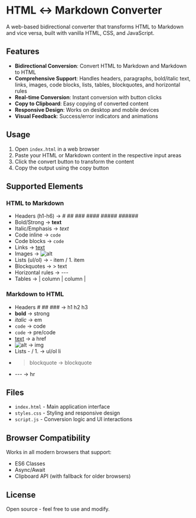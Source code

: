 # HTML ↔ Markdown Converter

A web-based bidirectional converter that transforms HTML to Markdown and vice versa, built with vanilla HTML, CSS, and JavaScript.

## Features

- **Bidirectional Conversion**: Convert HTML to Markdown and Markdown to HTML
- **Comprehensive Support**: Handles headers, paragraphs, bold/italic text, links, images, code blocks, lists, tables, blockquotes, and horizontal rules
- **Real-time Conversion**: Instant conversion with button clicks
- **Copy to Clipboard**: Easy copying of converted content
- **Responsive Design**: Works on desktop and mobile devices
- **Visual Feedback**: Success/error indicators and animations

## Usage

1. Open `index.html` in a web browser
2. Paste your HTML or Markdown content in the respective input areas
3. Click the convert button to transform the content
4. Copy the output using the copy button

## Supported Elements

### HTML to Markdown
- Headers (h1-h6) → # ## ### #### ##### ######
- Bold/Strong → **text**
- Italic/Emphasis → *text*
- Code inline → `code`
- Code blocks → ```code```
- Links → [text](url)
- Images → ![alt](src)
- Lists (ul/ol) → - item / 1. item
- Blockquotes → > text
- Horizontal rules → ---
- Tables → | column | column |

### Markdown to HTML
- Headers # ## ### → h1 h2 h3
- **bold** → strong
- *italic* → em
- `code` → code
- ```code``` → pre/code
- [text](url) → a href
- ![alt](src) → img
- Lists - / 1. → ul/ol li
- > blockquote → blockquote
- --- → hr

## Files

- `index.html` - Main application interface
- `styles.css` - Styling and responsive design
- `script.js` - Conversion logic and UI interactions

## Browser Compatibility

Works in all modern browsers that support:
- ES6 Classes
- Async/Await
- Clipboard API (with fallback for older browsers)

## License

Open source - feel free to use and modify.